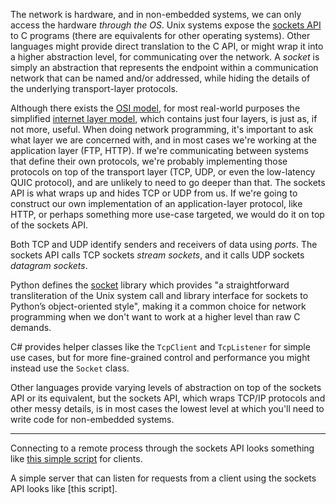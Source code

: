 The network is hardware, and in non-embedded systems, we can only access the hardware _through the OS_. Unix systems expose the [sockets API](https://beej.us/guide/bgnet/) to C programs (there are equivalents for other operating systems). Other languages might provide direct translation to the C API, or might wrap it into a higher abstraction level, for communicating over the network. A _socket_ is simply an abstraction that represents the endpoint within a communication network that can be named and/or addressed, while hiding the details of the underlying transport-layer protocols.

Although there exists the [OSI model](https://en.wikipedia.org/wiki/OSI_model), for most real-world purposes the simplified [internet layer model](https://en.wikipedia.org/wiki/Internet_layer), which contains just four layers, is just as, if not more, useful. When doing network programming, it's important to ask what layer we are concerned with, and in most cases we're working at the application layer (FTP, HTTP). If we're communicating between systems that define their own protocols, we're probably implementing those protocols on top of the transport layer (TCP, UDP, or even the low-latency QUIC protocol), and are unlikely to need to go deeper than that. The sockets API is what wraps up and hides TCP or UDP from us. If we're going to construct our own implementation of an application-layer protocol, like HTTP, or perhaps something more use-case targeted, we would do it on top of the sockets API.

Both TCP and UDP identify senders and receivers of data using _ports_. The sockets API calls TCP sockets _stream sockets_, and it calls UDP sockets _datagram sockets_. 

Python defines the [socket](https://docs.python.org/3/library/socket.html) library which provides "a straightforward transliteration of the Unix system call and library interface for sockets to Python’s object-oriented style", making it a common choice for network programming when we don't want to work at a higher level than raw C demands.

C# provides helper classes like the `TcpClient` and `TcpListener` for simple use cases, but for more fine-grained control and performance you might instead use the `Socket` class.

Other languages provide varying levels of abstraction on top of the sockets API or its equivalent, but the sockets API, which wraps TCP/IP protocols and other messy details, is in most cases the lowest level at which you'll need to write code for non-embedded systems.

---

Connecting to a remote process through the sockets API looks something like [this simple script](./0_application-layer/webclient.py) for clients.

A simple server that can listen for requests from a client using the sockets API looks like [this script].